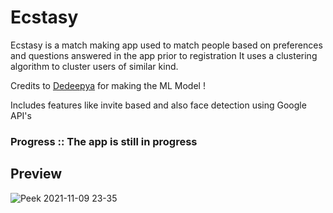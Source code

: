 # Ecstasy

Ecstasy is a match making app used to match people based on preferences and questions answered in the app prior to registration 
It uses a clustering algorithm to cluster users of similar kind.

Credits to [Dedeepya](https://github.com/dedeepya-M) for making the ML Model !

Includes features like invite based and also face detection using Google API's

### Progress :: The app is still in progress 
## Preview

![Peek 2021-11-09 23-35](https://user-images.githubusercontent.com/37980605/140987526-94dc606d-39da-45c2-a718-8a7135277754.gif)


